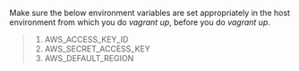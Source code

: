 Make sure the below environment variables are set appropriately in the host environment from which you do _vagrant up_, before you do _vagrant up_.

>1. AWS_ACCESS_KEY_ID
>2. AWS_SECRET_ACCESS_KEY
>3. AWS_DEFAULT_REGION
